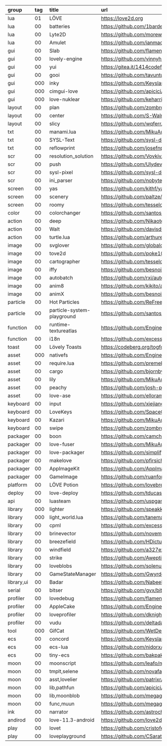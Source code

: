 group      | tag | title                      | url
:-         | :-  | :-                         | :-
lua        | 01  | LÖVE                       | https://love2d.org
lua        | 00  | batteries                  | https://github.com/1bardesign/batteries
lua        | 00  | Lyte2D                     | https://github.com/morew4rd/lyte2d++000
lua        | 00  | Amulet                     | https://github.com/ianmaclarty/amulet
gui        | 00  | Slab                       | https://github.com/flamendless/Slab
gui        | 00  | lovely-engine              | https://github.com/vinnyhorgan/lovely-engine
gui        | 00  | yui                        | https://gitea.it/1414codeforge/yui
gui        | 00  | gooi                       | https://github.com/tavuntu/gooi
gui        | 000 | inky                       | https://github.com/Keyslam/Inky
gui        | 000 | cimgui-love                | https://github.com/apicici/cimgui-love
gui        | 000 | love-nuklear               | https://github.com/keharriso/love-nuklear
layout     | 00  | plan                       | https://github.com/zombrodo/plan
layout     | 00  | center                     | https://github.com/S-Walrus/centers
layout     | 00  | slicy                      | https://github.com/wqferr/slicy
txt        | 00  | manami.lua                 | https://github.com/MikuAuahDark/NPad93/blob/master/manami.lua
txt        | 00  | SYSL-Text                  | https://github.com/sysl-dev/SYSL-Text
txt        | 00  | reflowprint                | https://github.com/josefnpat/reflowprint
scr        | 00  | resolution_solution        | https://github.com/Vovkiv/resolution_solution
scr        | 00  | push                       | https://github.com/Ulydev/push
scr        | 00  | sysl-pixel                 | https://github.com/sysl-dev/Sysl-Pixel
scr        | 00  | ini_parser                 | https://github.com/nobytesgiven/ini_parser
screen     | 00  | yas                        | https://github.com/kithf/yas
screen     | 00  | scenery                    | https://github.com/paltze/scenery
screen     | 00  | roomy                      | https://github.com/tesselode/roomy
color      | 00  | colorchanger               | https://github.com/santoslove/colorchanger
action     | 00  | deep                       | https://github.com/Nikaoto/deep
action     | 00  | Walt                       | https://github.com/davisdude/Walt
action     | 00  | turtle.lua                 | https://github.com/arthurealike/turtle.lua
image      | 00  | svglover                   | https://github.com/globalcitizen/svglover
image      | 00  | tove2d                     | https://github.com/poke1024/tove2d
image      | 00  | cartographer               | https://github.com/tesselode/cartographer
image      | 00  | iffy                       | https://github.com/besnoi/iffy
image      | 00  | autobatch                  | https://github.com/rxi/autobatch
image      | 00  | anim8                      | https://github.com/kikito/anim8
image      | 00  | animX                      | https://github.com/besnoi/animX
particle   | 00  | Hot Particles              | https://github.com/ReFreezed/HotParticles
particle   | 00  | particle-system-playground | https://github.com/santoslove/particle-system-playground
function   | 00  | runtime-textureatlas       | https://github.com/EngineerSmith/Runtime-TextureAtlas
function   | 00  | i18n                       | https://github.com/excessive/i18n
toast      | 00  | Lövely Toasts              | https://codeberg.org/togfox/Lovely-Toasts
asset      | 000 | nativefs                   | https://github.com/EngineerSmith/nativefs
asset      | 00  | require.lua                | https://github.com/premek/require.lua
asset      | 00  | cargo                      | https://github.com/bjornbytes/cargo
asset      | 00  | lily                       | https://github.com/MikuAuahDark/lily
asset      | 00  | peachy                     | https://github.com/josh-perry/peachy
asset      | 00  | love-ase                   | https://github.com/elloramir/love-ase
keyboard   | 00  | input                      | https://github.com/xiejiangzhi/input
keyboard   | 00  | LoveKeys                   | https://github.com/SpaceCat-Chan/LoveKeys
keyboard   | 00  | Kazari                     | https://github.com/MikuAuahDark/Kazari
keyboard   | 00  | swipe                      | https://github.com/zombrodo/swipe
packager   | 00  | boon                       | https://github.com/camchenry/boon
packager   | 00  | love-fuser                 | https://github.com/MikuAuahDark/love-fuser
packager   | 00  | love-packager              | https://github.com/simplifylabs/love-packager
packager   | 00  | makelove                   | https://github.com/pfirsich/makelove
packager   | 00  | AppImageKit                | https://github.com/AppImage/AppImageKit
packager   | 00  | GameImage                  | https://github.com/ruanformigoni/gameimage
platform   | 00  | LÖVE Potion                | https://github.com/lovebrew/lovepotion
deploy     | 00  | love-deploy                | https://github.com/tducasse/love-deploy
api        | 00  | luasteam                   | https://github.com/uspgamedev/luasteam
library    | 000 | lighter                    | https://github.com/speakk/lighter
library    | 000 | light_world.lua            | https://github.com/tanema/light_world.lua
library    | 00  | cpml                       | https://github.com/excessive/cpml
library    | 00  | brinevector                | https://github.com/novemberisms/brinevector
library    | 00  | breezefield                | https://github.com/HDictus/breezefield
library    | 00  | windfield                  | https://github.com/a327ex/windfield
library    | 00  | strike                     | https://github.com/Aweptimum/Strike
library    | 00  | loveblobs                  | https://github.com/solenum/loveblobs
library    | 00  | GameStateManager           | https://github.com/GwyrddGlas/GameStateManager
library,ui | 00  | Badar                      | https://github.com/Nabeel20/Badar
serial     | 00  | bitser                     | https://github.com/gvx/bitser
profiler   | 00  | lovedebug                  | https://github.com/flamendless/lovedebug
profiler   | 00  | AppleCake                  | https://github.com/EngineerSmith/AppleCake
profiler   | 00  | loveprofiler               | https://github.com/dknight/loveprofiler
profiler   | 00  | vudu                       | https://github.com/deltadaedalus/vudu
tool       | 000 | GifCat                     | https://github.com/WetDesertRock/GifCat
ecs        | 00  | concord                    | https://github.com/Keyslam/Concord
ecs        | 00  | ecs-lua                    | https://github.com/nidorx/ecs-lua
ecs        | 00  | tiny-ecs                   | https://github.com/bakpakin/tiny-ecs
moon       | 00  | moonscript                 | https://github.com/leafo/moonscript
moon       | 00  | tmplt,selene               | https://github.com/novafacing/selene
moon       | 00  | asst,lovelier              | https://github.com/patrixr/lovelier
moon       | 00  | lib,pathfun                | https://github.com/apicici/pathfun
moon       | 00  | lib,moonblob               | https://github.com/megagrump/moonblob
moon       | 00  | func,muun                  | https://github.com/megagrump/muun
ink        | 00  | narrator                   | https://github.com/astrochili/narrator
andirod    | 00  | love-11.3-android          | https://github.com/love2d/love/releases
play       | 00  | lovet                      | https://github.com/cristoferfb/lovet
play       | 00  | loveplayground             | https://github.com/CSaratakij/LovePlayground